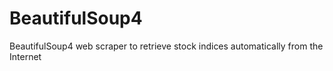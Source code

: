 # BeautifulSoup4
BeautifulSoup4 web scraper to retrieve stock indices automatically from the Internet
